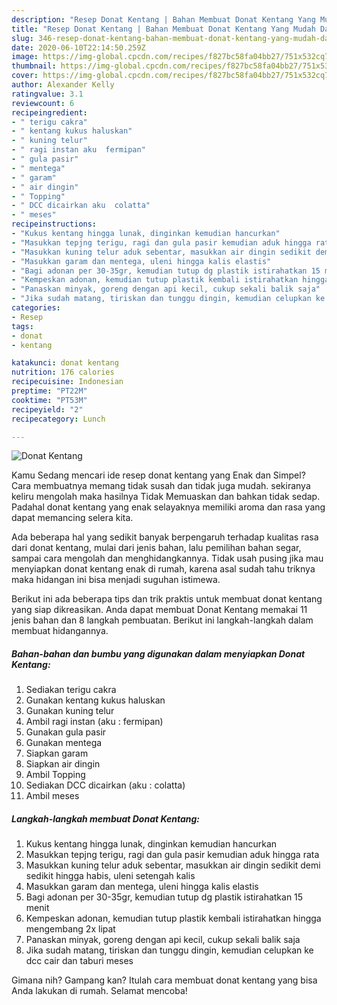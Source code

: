 ```yaml
---
description: "Resep Donat Kentang | Bahan Membuat Donat Kentang Yang Mudah Dan Praktis"
title: "Resep Donat Kentang | Bahan Membuat Donat Kentang Yang Mudah Dan Praktis"
slug: 346-resep-donat-kentang-bahan-membuat-donat-kentang-yang-mudah-dan-praktis
date: 2020-06-10T22:14:50.259Z
image: https://img-global.cpcdn.com/recipes/f827bc58fa04bb27/751x532cq70/donat-kentang-foto-resep-utama.jpg
thumbnail: https://img-global.cpcdn.com/recipes/f827bc58fa04bb27/751x532cq70/donat-kentang-foto-resep-utama.jpg
cover: https://img-global.cpcdn.com/recipes/f827bc58fa04bb27/751x532cq70/donat-kentang-foto-resep-utama.jpg
author: Alexander Kelly
ratingvalue: 3.1
reviewcount: 6
recipeingredient:
- " terigu cakra"
- " kentang kukus haluskan"
- " kuning telur"
- " ragi instan aku  fermipan"
- " gula pasir"
- " mentega"
- " garam"
- " air dingin"
- " Topping"
- " DCC dicairkan aku  colatta"
- " meses"
recipeinstructions:
- "Kukus kentang hingga lunak, dinginkan kemudian hancurkan"
- "Masukkan tepjng terigu, ragi dan gula pasir kemudian aduk hingga rata"
- "Masukkan kuning telur aduk sebentar, masukkan air dingin sedikit demi sedikit hingga habis, uleni setengah kalis"
- "Masukkan garam dan mentega, uleni hingga kalis elastis"
- "Bagi adonan per 30-35gr, kemudian tutup dg plastik istirahatkan 15 menit"
- "Kempeskan adonan, kemudian tutup plastik kembali istirahatkan hingga mengembang 2x lipat"
- "Panaskan minyak, goreng dengan api kecil, cukup sekali balik saja"
- "Jika sudah matang, tiriskan dan tunggu dingin, kemudian celupkan ke dcc cair dan taburi meses"
categories:
- Resep
tags:
- donat
- kentang

katakunci: donat kentang 
nutrition: 176 calories
recipecuisine: Indonesian
preptime: "PT22M"
cooktime: "PT53M"
recipeyield: "2"
recipecategory: Lunch

---
```



![Donat Kentang](https://img-global.cpcdn.com/recipes/f827bc58fa04bb27/751x532cq70/donat-kentang-foto-resep-utama.jpg)

Kamu Sedang mencari ide resep donat kentang yang Enak dan Simpel? Cara membuatnya memang tidak susah dan tidak juga mudah. sekiranya keliru mengolah maka hasilnya Tidak Memuaskan dan bahkan tidak sedap. Padahal donat kentang yang enak selayaknya memiliki aroma dan rasa yang dapat memancing selera kita.

Ada beberapa hal yang sedikit banyak berpengaruh terhadap kualitas rasa dari donat kentang, mulai dari jenis bahan, lalu pemilihan bahan segar, sampai cara mengolah dan menghidangkannya. Tidak usah pusing jika mau menyiapkan donat kentang enak di rumah, karena asal sudah tahu triknya maka hidangan ini bisa menjadi suguhan istimewa.




Berikut ini ada beberapa tips dan trik praktis untuk membuat donat kentang yang siap dikreasikan. Anda dapat membuat Donat Kentang memakai 11 jenis bahan dan 8 langkah pembuatan. Berikut ini langkah-langkah dalam membuat hidangannya.

<!--inarticleads1-->

##### Bahan-bahan dan bumbu yang digunakan dalam menyiapkan Donat Kentang:

1. Sediakan  terigu cakra
1. Gunakan  kentang kukus haluskan
1. Gunakan  kuning telur
1. Ambil  ragi instan (aku : fermipan)
1. Gunakan  gula pasir
1. Gunakan  mentega
1. Siapkan  garam
1. Siapkan  air dingin
1. Ambil  Topping
1. Sediakan  DCC dicairkan (aku : colatta)
1. Ambil  meses




<!--inarticleads2-->

##### Langkah-langkah membuat Donat Kentang:

1. Kukus kentang hingga lunak, dinginkan kemudian hancurkan
1. Masukkan tepjng terigu, ragi dan gula pasir kemudian aduk hingga rata
1. Masukkan kuning telur aduk sebentar, masukkan air dingin sedikit demi sedikit hingga habis, uleni setengah kalis
1. Masukkan garam dan mentega, uleni hingga kalis elastis
1. Bagi adonan per 30-35gr, kemudian tutup dg plastik istirahatkan 15 menit
1. Kempeskan adonan, kemudian tutup plastik kembali istirahatkan hingga mengembang 2x lipat
1. Panaskan minyak, goreng dengan api kecil, cukup sekali balik saja
1. Jika sudah matang, tiriskan dan tunggu dingin, kemudian celupkan ke dcc cair dan taburi meses




Gimana nih? Gampang kan? Itulah cara membuat donat kentang yang bisa Anda lakukan di rumah. Selamat mencoba!
